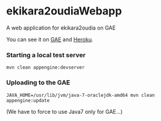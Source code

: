 # ekikara2oudiaWebapp
A web application for ekikara2oudia on GAE

You can see it on [GAE](https://ekikara2oudia.appspot.com/ "Ekikara2OuDia on GAE") and [Heroku](https://ekikara2oudia.heroku.com/ "Ekikara2OuDia on Heroku").

### Starting a local test server
```
mvn clean appengine:devserver
```
### Uploading to the GAE
```
JAVA_HOME=/usr/lib/jvm/java-7-oraclejdk-amd64 mvn clean appengine:update
```
(We have to force to use Java7 only for GAE...)
